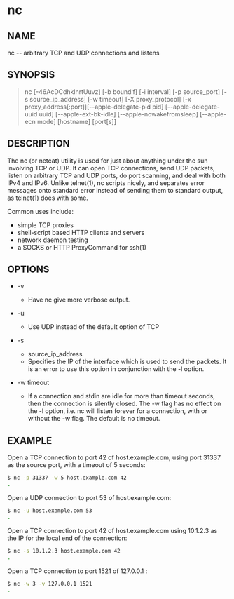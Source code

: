 # nc

## NAME

nc -- arbitrary TCP and UDP connections and listens

## SYNOPSIS

> nc [-46AcDCdhklnrtUuvz] [-b boundif] [-i interval] [-p source_port] [-s source_ip_address] [-w timeout] [-X proxy_protocol] [-x proxy_address[:port]][--apple-delegate-pid pid] [--apple-delegate-uuid uuid] [--apple-ext-bk-idle] [--apple-nowakefromsleep] [--apple-ecn mode] [hostname] [port[s]]

## DESCRIPTION

The nc (or netcat) utility is used for just about anything under the sun involving TCP or UDP.  It can open TCP connections, send UDP packets, listen on arbitrary TCP and UDP ports, do port scanning, and deal with both IPv4 and IPv6.  Unlike telnet(1), nc scripts nicely, and separates error messages onto standard error instead of sending them to standard output, as telnet(1) does with some.

Common uses include:

* simple TCP proxies
* shell-script based HTTP clients and servers
* network daemon testing
* a SOCKS or HTTP ProxyCommand for ssh(1)

## OPTIONS

* -v
  * Have nc give more verbose output.

* -u
  * Use UDP instead of the default option of TCP

* -s
  * source_ip_address
  * Specifies the IP of the interface which is used to send the packets.  It is an error to use this option in conjunction with the -l option.

* -w timeout
  * If a connection and stdin are idle for more than timeout seconds, then the connection is silently closed.  The -w flag has no effect on the -l option, i.e. nc will listen forever for a connection, with or without the -w flag.  The default is no timeout.

## EXAMPLE

Open a TCP connection to port 42 of host.example.com, using port 31337 as the source port, with a
timeout of 5 seconds:

```bash
$ nc -p 31337 -w 5 host.example.com 42
.
```

Open a UDP connection to port 53 of host.example.com:

```bash
$ nc -u host.example.com 53
.
```

Open a TCP connection to port 42 of host.example.com using 10.1.2.3 as the IP for the local end of the connection:

```bash
$ nc -s 10.1.2.3 host.example.com 42
.
```

Open a TCP connection to port 1521 of 127.0.0.1 :

```bash
$ nc -w 3 -v 127.0.0.1 1521
.
```
